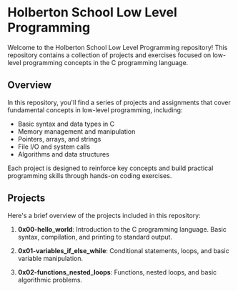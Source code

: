 # Holberton School Low Level Programming

Welcome to the Holberton School Low Level Programming repository! This repository contains a collection of projects and exercises focused on low-level programming concepts in the C programming language.

## Overview

In this repository, you'll find a series of projects and assignments that cover fundamental concepts in low-level programming, including:

- Basic syntax and data types in C
- Memory management and manipulation
- Pointers, arrays, and strings
- File I/O and system calls
- Algorithms and data structures

Each project is designed to reinforce key concepts and build practical programming skills through hands-on coding exercises.

## Projects

Here's a brief overview of the projects included in this repository:

1. **0x00-hello_world**: Introduction to the C programming language. Basic syntax, compilation, and printing to standard output.

2. **0x01-variables_if_else_while**: Conditional statements, loops, and basic variable manipulation.

3. **0x02-functions_nested_loops**: Functions, nested loops, and basic algorithmic problems.
